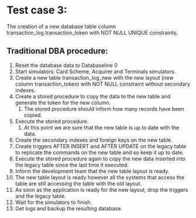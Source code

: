 # Test case 3: 

The creation of a new database table column transaction_log.transaction_token with NOT NULL UNIQUE constraints.


## Traditional DBA procedure:

1. Reset the database data to Databaseline 0
2. Start simulators: Card Scheme, Acquirer and Terminals simulators.
3. Create a new table transaction_log_new with the new layout (new column transaction_token) with NOT NULL constraint without secondary indexes.
4. Create a stored procedure to copy the data to the new table and generate the token for the new column.
   1. The stored procedure should inform how many records have been copied.
5. Execute the stored procedure.
   1. At this point we are sure that the new table is up to date with the data.
6. Create the secondary indexes and foreign keys on the new table.
7. Create triggers AFTER INSERT and AFTER UPDATE on the legacy table to replicate the commands on the new table and so keep it up to date.
8. Execute the stored procedure again to copy the new data inserted into the legacy table since the last time it executed.
9. Inform the development team that the new table layout is ready.
10. The new table layout is ready however all the systems that access the table are still accessing the table with the old layout.
11. As soon as the application is ready for the new layout, drop the triggers and the legacy table.
12. Wait for the simulators to finish.
13. Get logs and backup the resulting database.
